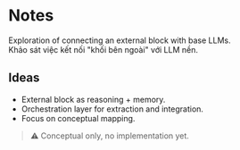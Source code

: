 # Notes

Exploration of connecting an external block with base LLMs.  
Khảo sát việc kết nối "khối bên ngoài" với LLM nền.

## Ideas
- External block as reasoning + memory.
- Orchestration layer for extraction and integration.
- Focus on conceptual mapping.

> ⚠️ Conceptual only, no implementation yet.
